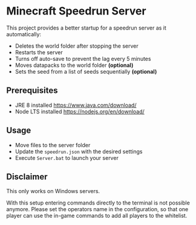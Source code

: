 # Minecraft Speedrun Server

This project provides a better startup for a speedrun server as it automatically:

-   Deletes the world folder after stopping the server
-   Restarts the server
-   Turns off auto-save to prevent the lag every 5 minutes
-   Moves datapacks to the world folder **(optional)**
-   Sets the seed from a list of seeds sequentially **(optional)**

## Prerequisites

-   JRE 8 installed https://www.java.com/download/
-   Node LTS installed https://nodejs.org/en/download/

## Usage

-   Move files to the server folder
-   Update the `speedrun.json` with the desired settings
-   Execute `Server.bat` to launch your server

## Disclaimer

This only works on Windows servers.

With this setup entering commands directly to the terminal is not possible anymore.
Please set the operators name in the configuration, so that one player can use the in-game
commands to add all players to the whitelist.
